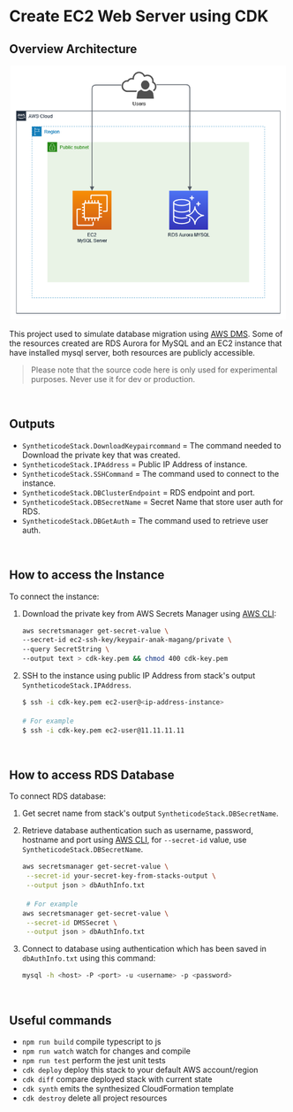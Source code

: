 # Create EC2 Web Server using CDK

## Overview Architecture

<p align="center">
  <img width="500" height="auto" src="docs/assets/ec2-rds.png" alt="EC2-RDS Architecture">
</p>

This project used to simulate database migration using [AWS DMS](https://docs.aws.amazon.com/dms/latest/userguide/Welcome.html). Some of the resources created are RDS Aurora for MySQL and an EC2 instance that have installed mysql server, both resources are publicly accessible.

> Please note that the source code here is only used for experimental purposes. Never use it for dev or production.

</br>

## Outputs

- `SyntheticodeStack.DownloadKeypaircommand` = The command needed to Download the private key that was created.
- `SyntheticodeStack.IPAddress` = Public IP Address of instance.
- `SyntheticodeStack.SSHCommand` = The command used to connect to the instance.
- `SyntheticodeStack.DBClusterEndpoint` = RDS endpoint and port.
- `SyntheticodeStack.DBSecretName` = Secret Name that store user auth for RDS.
- `SyntheticodeStack.DBGetAuth` = The command used to retrieve user auth.

</br>

## How to access the Instance

To connect the instance:

1. Download the private key from AWS Secrets Manager using [AWS CLI](https://docs.aws.amazon.com/cli/latest/userguide/cli-chap-welcome.html):

   ```bash
   aws secretsmanager get-secret-value \
   --secret-id ec2-ssh-key/keypair-anak-magang/private \
   --query SecretString \
   --output text > cdk-key.pem && chmod 400 cdk-key.pem
   ```

2. SSH to the instance using public IP Address from stack's output `SyntheticodeStack.IPAddress`.

   ```bash
   $ ssh -i cdk-key.pem ec2-user@<ip-address-instance>

   # For example
   $ ssh -i cdk-key.pem ec2-user@11.11.11.11
   ```

   </br>

## How to access RDS Database

To connect RDS database:

1. Get secret name from stack's output `SyntheticodeStack.DBSecretName`.

2. Retrieve database authentication such as username, password, hostname and port using [AWS CLI](https://docs.aws.amazon.com/cli/latest/userguide/cli-chap-welcome.html), for `--secret-id` value, use `SyntheticodeStack.DBSecretName`.

   ```bash
   aws secretsmanager get-secret-value \
    --secret-id your-secret-key-from-stacks-output \
    --output json > dbAuthInfo.txt

    # For example
   aws secretsmanager get-secret-value \
    --secret-id DMSSecret \
    --output json > dbAuthInfo.txt
   ```

3. Connect to database using authentication which has been saved in `dbAuthInfo.txt` using this command:

   ```bash
   mysql -h <host> -P <port> -u <username> -p <password>
   ```

   </br>

## Useful commands

- `npm run build` compile typescript to js
- `npm run watch` watch for changes and compile
- `npm run test` perform the jest unit tests
- `cdk deploy` deploy this stack to your default AWS account/region
- `cdk diff` compare deployed stack with current state
- `cdk synth` emits the synthesized CloudFormation template
- `cdk destroy` delete all project resources
